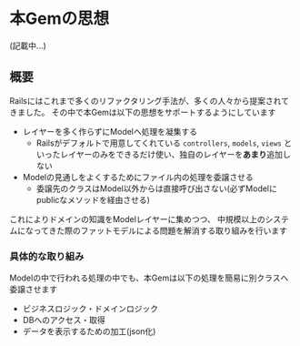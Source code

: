 # 本Gemの思想

(記載中...)

## 概要

Railsにはこれまで多くのリファクタリング手法が、多くの人々から提案されてきました。
その中で本Gemは以下の思想をサポートするようにしています

* レイヤーを多く作らずにModelへ処理を凝集する
  * Railsがデフォルトで用意してくれている `controllers`, `models`, `views` といったレイヤーのみをできるだけ使い、独自のレイヤーを**あまり**追加しない
* Modelの見通しをよくするためにファイル内の処理を委譲させる
  * 委譲先のクラスはModel以外からは直接呼び出さない(必ずModelにpublicなメソッドを経由させる)

これによりドメインの知識をModelレイヤーに集めつつ、
中規模以上のシステムになってきた際のファットモデルによる問題を解消する取り組みを行います

### 具体的な取り組み

Modelの中で行われる処理の中でも、本Gemは以下の処理を簡易に別クラスへ委譲させます

* ビジネスロジック・ドメインロジック
* DBへのアクセス・取得
* データを表示するための加工(json化)